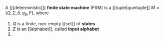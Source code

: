 
A ([[deterministic]]) **finite state machine** (FSM) is a [[tuple|quintuple]] $M=\{ Q, \Sigma, \delta, q_{0}, F\}$, where 
1. $Q$ is a finite, non-empty [[set]] of **states**
2. $\Sigma$ is an [[alphabet]], called **input alphabet**
3. 